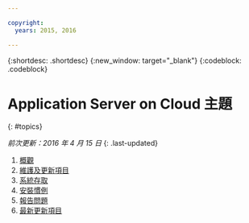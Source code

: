 ```yaml
---

copyright:
  years: 2015, 2016

---
```


{:shortdesc: .shortdesc}
{:new_window: target="_blank"}
{:codeblock: .codeblock}

# Application Server on Cloud 主題
{: #topics}

*前次更新：2016 年 4 月 15 日*
{: .last-updated}

1. [概觀](indexWAS4Bluemix.html)
2. [維護及更新項目](maintenanceAndUpdates.html)
6. [系統存取](systemAccess.html)
7. [安裝慣例](installationConventions.html)
8. [報告問題](reportingIssues.html)
9. [最新更新項目](latestUpdates.html)
